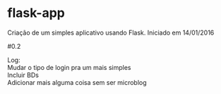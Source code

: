 # flask-app

Criação de um simples aplicativo usando Flask. Iniciado em 14/01/2016

#0.2

Log:  
Mudar o tipo de login pra um mais simples  
Incluir BDs  
Adicionar mais alguma coisa sem ser microblog  
